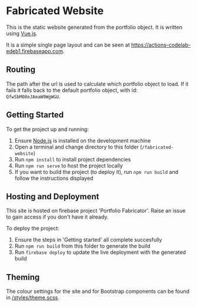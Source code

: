 # Fabricated Website
This is the static website generated from the portfolio object. It is written using [Vue.js](https://vuejs.org/).

It is a simple single page layout and can be seen at https://actions-codelab-edeb1.firebaseapp.com.

## Routing
The path after the url is used to calculate which portfolio object to load. If it fails it falls back to the default portfolio object, with id: `QfwSbM08eJAmaW9WgWGU`.

## Getting Started
To get the project up and running:

1. Ensure [Node.js](https://nodejs.org) is installed on the development machine
2. Open a terminal and change directory to this folder (`/fabricated-website`)
3. Run `npm install` to install project dependencies
4. Run `npm run serve` to host the project locally
5. If you want to build the project (to deploy it), run `npm run build` and follow the instructions displayed


## Hosting and Deployment
This site is hosted on firebase project 'Portfolio Fabricator'. Raise an issue to gain access if you don't have it already.

To deploy the project:
1. Ensure the steps in 'Getting started' all complete succesfully
2. Run `npm run build` from this folder to generate the build
3. Run `firebase deploy` to update the live deployment with the generated build

## Theming
The colour settings for the site and for Bootstrap components can be found in [/styles/theme.scss](/fabricated-website/src/styles/theme.scss).
